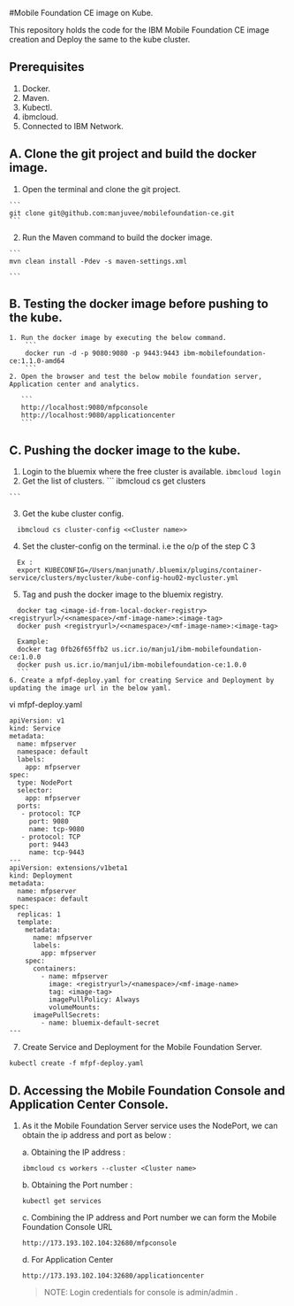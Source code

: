 #Mobile Foundation CE image on Kube.

This repository holds the code for the IBM Mobile Foundation CE image creation and Deploy the same to the kube cluster.

## Prerequisites

1. Docker.
2. Maven.
3. Kubectl.
4. ibmcloud.
5. Connected to IBM Network.

## A. Clone the git project and build the docker image.

  1. Open the terminal and clone the git project.

	```
	git clone git@github.com:manjuvee/mobilefoundation-ce.git
	```

  2. Run the Maven command to build the docker image.

  	```
  	mvn clean install -Pdev -s maven-settings.xml

  	```

## B. Testing the docker image before pushing to the kube.

    1. Run the docker image by executing the below command.
    	```
        docker run -d -p 9080:9080 -p 9443:9443 ibm-mobilefoundation-ce:1.1.0-amd64
    	```
    2. Open the browser and test the below mobile foundation server, Application center and analytics.

       ```
       http://localhost:9080/mfpconsole
       http://localhost:9080/applicationcenter
       ```

## C. Pushing the docker image to the kube.

  1. Login to the bluemix where the free cluster is available.
    ```
      ibmcloud login
    ```
  2. Get the list of clusters.
    ```
      ibmcloud cs get clusters

    ```
  3. Get the kube cluster config.
  ```
    ibmcloud cs cluster-config <<Cluster name>>

  ```
  4. Set the cluster-config on the terminal. i.e the o/p of the step C 3
```
  Ex :
  export KUBECONFIG=/Users/manjunath/.bluemix/plugins/container-service/clusters/mycluster/kube-config-hou02-mycluster.yml
  ```
  5. Tag and push the docker image to the bluemix registry.

  ```
	docker tag <image-id-from-local-docker-registry> <registryurl>/<<namespace>/<mf-image-name>:<image-tag>
	docker push <registryurl>/<<namespace>/<mf-image-name>:<image-tag>

	Example:
	docker tag 0fb26f65ffb2 us.icr.io/manju1/ibm-mobilefoundation-ce:1.0.0
	docker push us.icr.io/manju1/ibm-mobilefoundation-ce:1.0.0
	```
  6. Create a mfpf-deploy.yaml for creating Service and Deployment by updating the image url in the below yaml.

```
vi mfpf-deploy.yaml 
```
apiVersion: v1
kind: Service
metadata:
  name: mfpserver
  namespace: default
  labels:
    app: mfpserver
spec:
  type: NodePort
  selector:
    app: mfpserver
  ports:
   - protocol: TCP
     port: 9080
     name: tcp-9080
   - protocol: TCP
     port: 9443
     name: tcp-9443
---
apiVersion: extensions/v1beta1
kind: Deployment
metadata:
  name: mfpserver
  namespace: default
spec:
  replicas: 1
  template:
    metadata:
      name: mfpserver
      labels:
        app: mfpserver
    spec:
      containers:
        - name: mfpserver
          image: <registryurl>/<namespace>/<mf-image-name>
          tag: <image-tag>
          imagePullPolicy: Always
          volumeMounts:
      imagePullSecrets:
        - name: bluemix-default-secret
---
```
7. Create Service and Deployment for the Mobile Foundation Server.

```
kubectl create -f mfpf-deploy.yaml
```
## D. Accessing the Mobile Foundation Console and Application Center Console.
1. As it the Mobile Foundation Server service uses the NodePort, we can obtain the ip address and port as below :

   a. Obtaining the IP address :
   ```
   ibmcloud cs workers --cluster <Cluster name>

   ```
   b. Obtaining the Port number :
   ```
   kubectl get services
   ```

   c. Combining the IP address and Port number we can form the Mobile Foundation Console URL

   ```
   http://173.193.102.104:32680/mfpconsole
   ```
   d. For Application Center

   ```
   http://173.193.102.104:32680/applicationcenter
   ```
   > NOTE: Login credentials for console is admin/admin .
